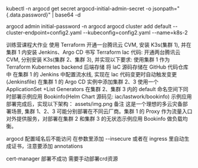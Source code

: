 kubectl -n argocd get secret argocd-initial-admin-secret -o jsonpath="{.data.password}" | base64 -d

argocd admin initial-password -n argocd
argocd cluster add default --cluster-endpoint=config2.yaml --kubeconfig=config2.yaml --name=k8s-2

训练营课程大作业
使用 Terraform 开通一台腾讯云 CVM, 安装 K3s(集群 1), 并在集群 1 内安装 Jenkins、Argo CD
书写 Terraform lac 代码: 开通两台腾讯云 CVM, 分别安装 K3s(集群 2、集群 3), 并实现以下要求:
使用集群 1 作为 Terraform Kubernetes backend 后端存储
将 laC 源码存储在 GitHub 代码仓库中
在集群 1 的 Jenkins 中配置流水线, 实现在 lac 代码变更时自动触发变更 (Jenkinsfile)
在集群 1 的 Argo CD 实例中添加集群 2、3
使用一个 ApplicationSet +List Generators 在集群 2、集群 3 内的 default 命名空间下同时部署示例应用 Bookinfo(Helm Chart 源码见: iac/lastwork/bookinfo)
示例应用部署完成后，实现以下架构： assets/img.png
备注
这是一个理想的多云灾备部署场景, 集群 1、2、3 可能分别部署在不同云厂商。集群 1 的 Proxy 作为流量入口对外提供服务，对部署在集群 2 和集群 3 的无状态示例应用 Bookinfo 做负载均衡。



argocd 配置域名后不能访问
在参数里添加 --insecure
或者在 ingress 里自动生成证书，注意要添加 annotations

cert-manager 部署不成功
需要手动部署crd资源
